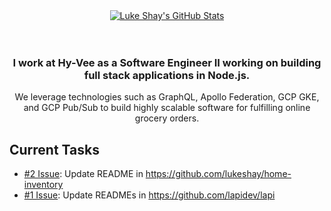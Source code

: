 <div align="center">
  <a href="https://github.com/lukeshay">
    <img align="center" src="https://github-readme-stats.vercel.app/api?username=lukeshay&show_icons=true&count_private=true&include_all_commits=true" alt="Luke Shay's GitHub Stats" />
  </a>
</div>

<br />
<br />

<div align="center">
  <h3>I work at Hy-Vee as a Software Engineer II working on building full stack applications in Node.js.</h3>
  <p>We leverage technologies such as GraphQL, Apollo Federation, GCP GKE, and GCP Pub/Sub to build highly scalable software for fulfilling online grocery orders.</p>
</div>

## Current Tasks
* [\#2 Issue](https://github.com/lukeshay/lukeshay/issues/2): Update README in https://github.com/lukeshay/home-inventory
* [\#1 Issue](https://github.com/lukeshay/lukeshay/issues/1): Update READMEs in https://github.com/lapidev/lapi
